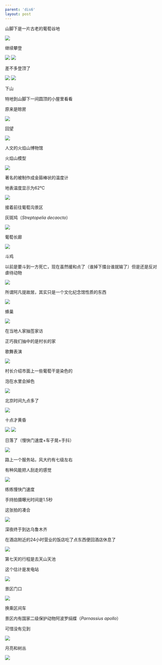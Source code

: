 ```yaml
---
parent: 'dis6'
layout: post
---
```

山脚下是一片古老的葡萄谷地

<img class='disc' src='https://i.postimg.cc/0Q3qX68t/DSC-5666.jpg'>

继续攀登

<img class='disc' src='https://i.postimg.cc/bw8d95VZ/DSC-5667.jpg'>

<img class='disc' src='https://i.postimg.cc/grbbdfL8/DSC-5673.jpg'>

差不多登顶了

<img class='disc' src='https://i.postimg.cc/wjVMfkn0/DSC-5674.jpg'>

<img class='disc' src='https://i.postimg.cc/Df9S80qd/DSC-5676.jpg'>

下山


特地到山脚下一间圆顶的小屋里看看


原来是晾房

<img class='disc' src='https://i.postimg.cc/jjS5G7bK/DSC-5677.jpg'>

回望

<img class='disc' src='https://i.postimg.cc/7PGCH0TZ/DSC-5678.jpg'>

人文的火焰山博物馆


火焰山模型

<img class='disc' src='https://i.postimg.cc/3J2dph1M/DSC-5681.jpg'>

著名的被制作成金箍棒状的温度计


地表温度显示为62℃

<img class='disc' src='https://i.postimg.cc/nLSzZhFm/DSC-5685.jpg'>

接着前往葡萄沟景区


灰斑鸠（<i>Streptopelia decaocto</i>）

<img class='disc' src='https://i.postimg.cc/W3D44czH/DSC-5689.jpg'>

葡萄长廊

<img class='disc' src='https://i.postimg.cc/W3Q1FYJb/DSC-5690.jpg'>

斗鸡


以前是要斗到一方死亡，现在虽然缓和点了（谁掉下擂台谁就输了）但是还是反对虐待动物

<img class='disc' src='https://i.postimg.cc/90ZFGPGP/DSC-5692.jpg'>

所谓阿凡提故居，其实只是一个文化纪念馆性质的东西

<img class='disc' src='https://i.postimg.cc/y6Zd4KwJ/DSC-5695.jpg'>

蜂巢

<img class='disc' src='https://i.postimg.cc/Dz0vC3rw/DSC-5696.jpg'>

在当地人家抽签家访


正巧我们抽中的是村长的家


歌舞表演

<img class='disc' src='https://i.postimg.cc/nh0VYhQW/DSC-5699.jpg'>

村长介绍市面上一些葡萄干是染色的


泡在水里会掉色

<img class='disc' src='https://i.postimg.cc/QxgdCbNh/DSC-5702.jpg'>

北京时间九点多了

<img class='disc' src='https://i.postimg.cc/kgnXbbD8/DSC-5706.jpg'>

十点才黄昏

<img class='disc' src='https://i.postimg.cc/X76vnhbs/DSC-5708.jpg'>

<img class='disc' src='https://i.postimg.cc/430Jq2Pb/DSC-5709.jpg'>

日落了（慢快门速度+车子晃+手抖）

<img class='disc' src='https://i.postimg.cc/rsXqFdvD/DSC-5712.jpg'>

路上一个服务站，风大约有七级左右


有种风能把人刮走的感觉

<img class='disc' src='https://i.postimg.cc/D0rnWvTB/DSC-5729.jpg'>

练练慢快门速度


手持拍摄曝光时间是1.5秒


这张拍的凑合

<img class='disc' src='https://i.postimg.cc/Yq7t5W6V/DSC-5737.jpg'>

深夜终于到达乌鲁木齐


在酒店附近的24小时营业的饭店吃了点东西便回酒店休息了

<img class='disc' src='https://i.postimg.cc/QdxhtZnJ/DSC-5745.jpg'>

第七天的行程是去天山天池


这个估计是发电站

<img class='disc' src='https://i.postimg.cc/vZcfpTwJ/DSC-5763.png'>

景区门口

<img class='disc' src='https://i.postimg.cc/ydXZFS0Z/DSC-5764.png'>

换乘区间车


景区内有国家二级保护动物阿波罗绢蝶（<i>Parnassius apollo</i>）


可惜没有见到

<img class='disc' src='https://i.postimg.cc/ydzRgT3K/DSC-5766.png'>

月亮和树丛

<img class='disc' src='https://i.postimg.cc/9f9TQkM1/DCS-5776.png'>
